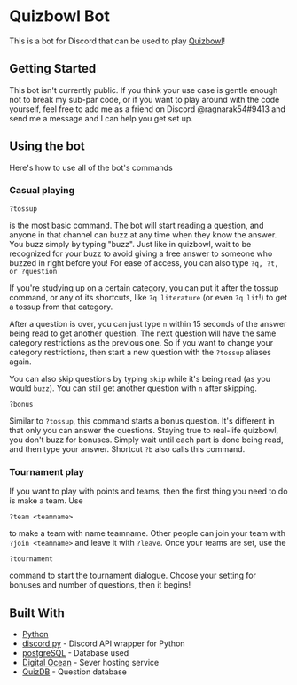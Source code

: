 # Quizbowl Bot

This is a bot for Discord that can be used to play [Quizbowl](https://www.naqt.com/about/quiz-bowl.html)!

## Getting Started

This bot isn't currently public. If you think your use case is gentle enough not to break my sub-par code, or if you want to play around with the code yourself, feel free to add me as a friend on Discord @ragnarak54#9413 and send me a message and I can help you get set up.

## Using the bot

Here's how to use all of the bot's commands

### Casual playing

```
?tossup
```

is the most basic command. The bot will start reading a question, and anyone in that channel can buzz at any time when they know the answer. You buzz simply by typing "buzz". Just like in quizbowl, wait to be recognized for your buzz to avoid giving a free answer to someone who buzzed in right before you! For ease of access, you can also type `?q, ?t, or ?question`

If you're studying up on a certain category, you can put it after the tossup command, or any of its shortcuts, like `?q literature` (or even `?q lit`!) to get a tossup from that category.

After a question is over, you can just type `n` within 15 seconds of the answer being read to get another question. The next question will have the same category restrictions as the previous one. So if you want to change your category restrictions, then start a new question with the `?tossup` aliases again. 

You can also skip questions by typing `skip` while it's being read (as you would `buzz`). You can still get another question with `n` after skipping.

```
?bonus
```

Similar to `?tossup`, this command starts a bonus question. It's different in that only you can answer the questions. Staying true to real-life quizbowl, you don't buzz for bonuses. Simply wait until each part is done being read, and then type your answer. Shortcut `?b` also calls this command.

### Tournament play

If you want to play with points and teams, then the first thing you need to do is make a team. Use

```
?team <teamname>
```

to make a team with name teamname. Other people can join your team with `?join <teamname>` and leave it with `?leave`.
Once your teams are set, use the 

```
?tournament
```

command to start the tournament dialogue. Choose your setting for bonuses and number of questions, then it begins!


## Built With

* [Python](https://www.python.org/)
* [discord.py](https://github.com/Rapptz/discord.py) - Discord API wrapper for Python
* [postgreSQL](https://www.postgresql.org/) - Database used
* [Digital Ocean](https://www.digitalocean.com/) - Sever hosting service
* [QuizDB](https://quizdb.org) - Question database

